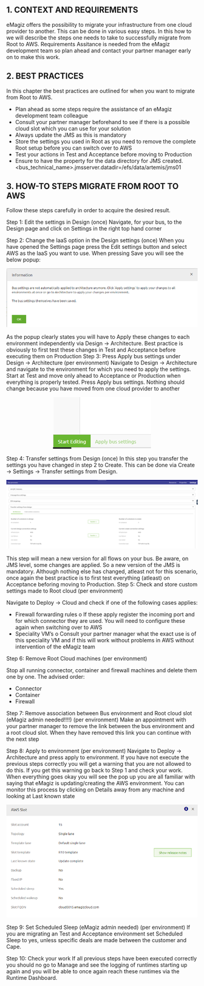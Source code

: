 ## 1. CONTEXT AND REQUIREMENTS  

eMagiz offers the possibility to migrate your infrastructure from one cloud provider to another. This can be done in various easy steps. In this how to we will describe the steps one needs to take to successfully migrate from Root to AWS.
Requirements
Assitance is needed from the eMagiz development team so plan ahead and contact your partner manager early on to make this work.


## 2.	BEST PRACTICES
In this chapter the best practices are outlined for when you want to migrate from Root to AWS.
- Plan ahead as some steps require the assistance of an eMagiz development team colleague
- Consult your partner manager beforehand to see if there is a possible cloud slot which you can use for your solution
- Always update the JMS as this is mandatory
- Store the settings you used in Root as you need to remove the complete Root setup before you can switch over to AWS
- Test your actions in Test and Acceptance before moving to Production
- Ensure to have the property for the data directory for JMS created. <bus_technical_name>.jmsserver.datadir=/efs/data/artemis/jms01


## 3.	HOW-TO STEPS MIGRATE FROM ROOT TO AWS
Follow these steps carefully in order to acquire the desired result.

Step 1: Edit the settings in Design (once)
Navigate, for your bus, to the Design page and click on Settings in the right top hand corner

Step 2: Change the IaaS option in the Design settings (once)
When you have opened the Settings page press the Edit settings button and select AWS as the IaaS you want to use. When pressing Save you will see the below popup:
<p align="center"><img  src="../../img/howto/root2aws-step2.png"></p>
As the popup clearly states you will have to Apply these changes to each environment independently via Design -> Architecture. Best practice is obviously to first test these changes in Test and Acceptance before executing them on Production
Step 3: Press Apply bus settings under Design -> Architecture (per environment)
Navigate to Design -> Architecture and navigate to the environment for which you need to apply the settings. Start at Test and move only ahead to Acceptance or Production when everything is properly tested. Press Apply bus settings. Nothing should change because you have moved from one cloud provider to another
<p align="center"><img  src="../../img/howto/root2aws-step3.png"></p>

Step 4: Transfer settings from Design (once)
In this step you transfer the settings you have changed in step 2 to Create. This can be done via Create -> Settings -> Transfer settings from Design.
<p align="center"><img  src="../../img/howto/root2aws-step4.png"></p>



This step will mean a new version for all flows on your bus. Be aware, on JMS level, some changes are applied. So a new version of the JMS is mandatory. Although nothing else has changed, atleast not for this scenario, once again the best practice is to first test everything (atleast) on Acceptance beforing moving to Production.
Step 5: Check and store custom settings made to Root cloud (per environment)

Navigate to Deploy -> Cloud and check if one of the following cases applies:

-	Firewall forwarding rules
o	If these apply register the incoming port and for which connector they are used. You will need to configure these again when switching over to AWS
-	Speciality VM’s
o	Consult your partner manager what the exact use is of this speciality VM and if this will work without problems in AWS without intervention of the eMagiz team



Step 6: Remove Root Cloud machines (per environment)

Stop all running connector, container and firewall machines and delete them one by one. The advised order:
-	Connector
-	Container
-	Firewall

Step 7: Remove association between Bus environment and Root cloud slot (eMagiz admin needed!!!!) (per environment)
Make an appointment with your partner manager to remove the link between the bus environment and a root cloud slot. When they have removed this link you can continue with the next step

Step 8: Apply to environment  (per environment)
Navigate to Deploy -> Architecture and press apply to environment. If you have not execute the previous steps correctly you will get a warning that you are not allowed to do this. If you get this warning go back to Step 1 and check your work. When everything goes okay you will see the pop up you are all familiar with saying that eMagiz is updating/creating the AWS environment. You can monitor this process by clicking on Details away from any machine and looking at Last known state
<p align="center"><img  src="../../img/howto/root2aws-step8.png"></p>

Step 9: Set Scheduled Sleep (eMagiz admin needed) (per environment)
If you are migrating an Test and Acceptance environment set Scheduled Sleep to yes, unless specific deals are made between the customer and Cape.

Step 10: Check your work
If all previous steps have been executed correctly you should no go to Manage and see the logging of runtimes starting up again and you will be able to once again reach these runtimes via the Runtime Dashboard.


